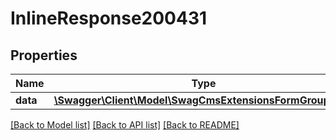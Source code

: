 # InlineResponse200431

## Properties
Name | Type | Description | Notes
------------ | ------------- | ------------- | -------------
**data** | [**\Swagger\Client\Model\SwagCmsExtensionsFormGroupField**](SwagCmsExtensionsFormGroupField.md) |  | [optional] 

[[Back to Model list]](../../README.md#documentation-for-models) [[Back to API list]](../../README.md#documentation-for-api-endpoints) [[Back to README]](../../README.md)

